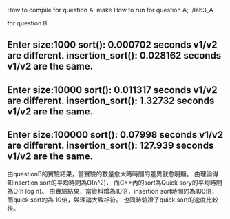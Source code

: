 How to compile for question A:
  make
How to run for question A;
  ./lab3_A


for question B:  

Enter size:1000
sort(): 0.000702 seconds
v1/v2 are different.
insertion_sort(): 0.028162 seconds
v1/v2 are the same.
------------------------------------
Enter size:10000
sort(): 0.011317 seconds
v1/v2 are different.
insertion_sort(): 1.32732 seconds
v1/v2 are the same.
------------------------------------
Enter size:100000
sort(): 0.07998 seconds
v1/v2 are different.
insertion_sort(): 127.939 seconds
v1/v2 are the same.
-------------------------------------
由questionB的實驗結果，當實驗的數量愈大時時間的差異就愈明顯。
由理論得知insertion sort的平均時間為Ο(n^2)，
而C++內的sort為Quick sory的平均時間為O(n log n)。
由實驗結果，當資料增為10倍，insertion sort時間約為100倍，
而quick sort約為 10倍，與理論大致相符。
也同時驗證了quick sort的速度比較快。
